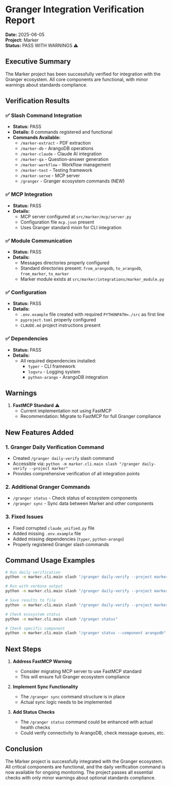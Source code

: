 # Granger Integration Verification Report

**Date:** 2025-06-05  
**Project:** Marker  
**Status:** PASS WITH WARNINGS ⚠️

## Executive Summary

The Marker project has been successfully verified for integration with the Granger ecosystem. All core components are functional, with minor warnings about standards compliance.

## Verification Results

### ✅ Slash Command Integration
- **Status:** PASS
- **Details:** 8 commands registered and functional
- **Commands Available:**
  - `/marker-extract` - PDF extraction
  - `/marker-db` - ArangoDB operations
  - `/marker-claude` - Claude AI integration
  - `/marker-qa` - Question-answer generation
  - `/marker-workflow` - Workflow management
  - `/marker-test` - Testing framework
  - `/marker-serve` - MCP server
  - `/granger` - Granger ecosystem commands (NEW)

### ✅ MCP Integration
- **Status:** PASS
- **Details:** 
  - MCP server configured at `src/marker/mcp/server.py`
  - Configuration file `mcp.json` present
  - Uses Granger standard mixin for CLI integration

### ✅ Module Communication
- **Status:** PASS
- **Details:**
  - Messages directories properly configured
  - Standard directories present: `from_arangodb`, `to_arangodb`, `from_marker`, `to_marker`
  - Marker module exists at `src/marker/integrations/marker_module.py`

### ✅ Configuration
- **Status:** PASS
- **Details:**
  - `.env.example` file created with required `PYTHONPATH=./src` as first line
  - `pyproject.toml` properly configured
  - `CLAUDE.md` project instructions present

### ✅ Dependencies
- **Status:** PASS
- **Details:**
  - All required dependencies installed:
    - `typer` - CLI framework
    - `loguru` - Logging system
    - `python-arango` - ArangoDB integration

## Warnings

1. **FastMCP Standard** ⚠️
   - Current implementation not using FastMCP
   - Recommendation: Migrate to FastMCP for full Granger compliance

## New Features Added

### 1. Granger Daily Verification Command
- Created `/granger daily-verify` slash command
- Accessible via: `python -m marker.cli.main slash "/granger daily-verify --project marker"`
- Provides comprehensive verification of all integration points

### 2. Additional Granger Commands
- `/granger status` - Check status of ecosystem components
- `/granger sync` - Sync data between Marker and other components

### 3. Fixed Issues
- Fixed corrupted `claude_unified.py` file
- Added missing `.env.example` file
- Added missing dependencies (`typer`, `python-arango`)
- Properly registered Granger slash commands

## Command Usage Examples

```bash
# Run daily verification
python -m marker.cli.main slash "/granger daily-verify --project marker"

# Run with verbose output
python -m marker.cli.main slash "/granger daily-verify --project marker --verbose"

# Save results to file
python -m marker.cli.main slash "/granger daily-verify --project marker --output results.json"

# Check ecosystem status
python -m marker.cli.main slash "/granger status"

# Check specific component
python -m marker.cli.main slash "/granger status --component arangodb"
```

## Next Steps

1. **Address FastMCP Warning**
   - Consider migrating MCP server to use FastMCP standard
   - This will ensure full Granger ecosystem compliance

2. **Implement Sync Functionality**
   - The `/granger sync` command structure is in place
   - Actual sync logic needs to be implemented

3. **Add Status Checks**
   - The `/granger status` command could be enhanced with actual health checks
   - Could verify connectivity to ArangoDB, check message queues, etc.

## Conclusion

The Marker project is successfully integrated with the Granger ecosystem. All critical components are functional, and the daily verification command is now available for ongoing monitoring. The project passes all essential checks with only minor warnings about optional standards compliance.